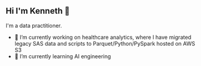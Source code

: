 ## Hi I'm Kenneth 👋
I'm a data practitioner.

- 🔭 I’m currently working on healthcare analytics, where I have migrated legacy SAS data and scripts to Parquet/Python/PySpark hosted on AWS S3
- 🌱 I’m currently learning AI engineering

